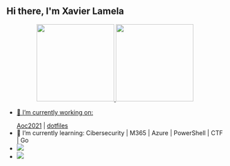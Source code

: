 ## Hi there, I'm Xavier Lamela
<!--
**sirArthurDayne/sirArthurDayne** is a ✨ _special_ ✨ repository because its `README.md` (this file) appears on your GitHub profile.
Here are some ideas to get you started:
-->
<div align="center">
  <a href="https://github.com/sirArthurDayne">
  <img height="180em" src="https://github-readme-stats.vercel.app/api?username=sirArthurDayne&show_icons=true&theme=gruvbox&include_all_commits=true&count_private=true"/>
  <img height="180em" src="https://github-readme-stats.vercel.app/api/top-langs/?username=sirArthurDayne&layout=compact&langs_count=7&theme=gruvbox"/>
</div>

<div>
    <ul>
        <li><p>🔭 I’m currently working on: </p><a href="https://github.com/sirArthurDayne/aoc2021">Aoc2021</a> | <a href="https://github.com/sirArthurDayne/dotfiles">dotfiles</a> </li>
        <li> 🌱 I’m currently learning: Cibersecurity | M365 | Azure | PowerShell | CTF | Go </li>
        <li> <a href = "mailto:xavierivan2000@hotmail.com"><img src="https://img.shields.io/badge/Microsoft_Outlook-0078D4?style=for-the-badge&logo=microsoft-outlook&logoColor=white" target="_blank"></a> </li>
         <li> <a href="www.linkedin.com/in/xavier-lamela-b173a8223" target="_blank"><img src="https://img.shields.io/badge/-LinkedIn-%230077B5?style=for-the-badge&logo=linkedin&logoColor=white" target="_blank"></a> </li>
    </ul>
</div>
